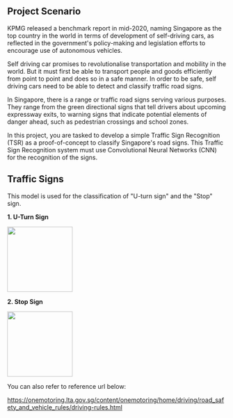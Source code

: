 ## Project Scenario

KPMG released a benchmark report in mid-2020, naming Singapore as the top country in the world in terms of development of self-driving cars, as reflected in the government's policy-making and legislation efforts to encourage use of autonomous vehicles.

Self driving car promises to revolutionalise transportation and mobility in the world. But it must first be able to transport people and goods efficiently from point to point and does so in a safe manner. In order to be safe, self driving cars need to be able to detect and classify traffic road signs. 

In Singapore, there is a range or traffic road signs serving various purposes. They range from the green directional signs that tell drivers about upcoming expressway exits, to warning signs that indicate potential elements of danger ahead, such as pedestrian crossings and school zones. 

In this project, you are tasked to develop a simple Traffic Sign Recognition (TSR) as a proof-of-concept to classify Singapore's road signs. This Traffic Sign Recognition system must use Convolutional Neural Networks (CNN) for the recognition of the signs. 

## Traffic Signs

This model is used for the classification of "U-turn sign" and the "Stop" sign. 

**1. U-Turn Sign**

<img src='https://upload.wikimedia.org/wikipedia/commons/thumb/2/2e/Singapore_road_sign_-_Informatory_-_U-Turn_permitted.svg/150px-Singapore_road_sign_-_Informatory_-_U-Turn_permitted.svg.png' width=150>


**2. Stop Sign**

<img src="https://upload.wikimedia.org/wikipedia/commons/9/92/Singapore_road_sign_-_Mandatory_-_Stop.svg" width=150>


You can also refer to reference url below:

https://onemotoring.lta.gov.sg/content/onemotoring/home/driving/road_safety_and_vehicle_rules/driving-rules.html
